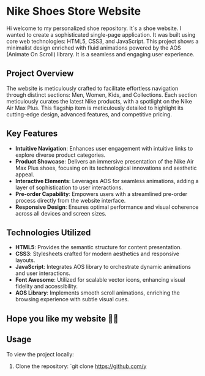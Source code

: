 # Nike Shoes Store Website

Hi welcome to my personalized shoe repository. It´s a shoe website. I wanted to create a sophisticated single-page application. It was built using core web technologies: HTML5, CSS3, and JavaScript. This project shows a minimalist design enriched with fluid animations powered by the AOS (Animate On Scroll) library. It is a seamless and engaging user experience.

## Project Overview

The website is meticulously crafted to facilitate effortless navigation through distinct sections: Men, Women, Kids, and Collections. Each section meticulously curates the latest Nike products, with a spotlight on the Nike Air Max Plus. This flagship item is meticulously detailed to highlight its cutting-edge design, advanced features, and competitive pricing.

## Key Features

- **Intuitive Navigation**: Enhances user engagement with intuitive links to explore diverse product categories.
- **Product Showcase**: Delivers an immersive presentation of the Nike Air Max Plus shoes, focusing on its technological innovations and aesthetic appeal.
- **Interactive Elements**: Leverages AOS for seamless animations, adding a layer of sophistication to user interactions.
- **Pre-order Capability**: Empowers users with a streamlined pre-order process directly from the website interface.
- **Responsive Design**: Ensures optimal performance and visual coherence across all devices and screen sizes.

## Technologies Utilized

- **HTML5**: Provides the semantic structure for content presentation.
- **CSS3**: Stylesheets crafted for modern aesthetics and responsive layouts.
- **JavaScript**: Integrates AOS library to orchestrate dynamic animations and user interactions.
- **Font Awesome**: Utilized for scalable vector icons, enhancing visual fidelity and accessibility.
- **AOS Library**: Implements smooth scroll animations, enriching the browsing experience with subtle visual cues.

## Hope you like my website 💎💎

## Usage

To view the project locally:
1. Clone the repository: `git clone https://github.com/y
